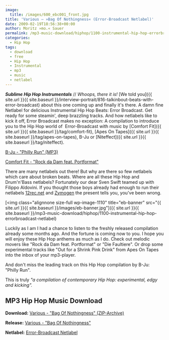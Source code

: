 ```yaml
---
image:
  title: /images/600_ebc001_front.jpg
title: 'Various – »Bag Of Nothingness« (Error-Broadcast Netlabel)'
date: 2009-02-19T18:56:38+00:00
author: Moritz »mo.« Sauer
permalink: /mp3-music-download/hiphop/1100-instrumental-hip-hop-errorbroadcast-netlabel
categories:
  - Hip Hop
tags:
  - download
  - free
  - Hip Hop
  - Instrumental
  - mp3
  - music
  - netlabel
---
```

***Sublime Hip Hop Instrumentals*** // _Whoops, there it is!_ [We told you]({{ site.url }}{{ site.baseurl }}/interview-portrait/816-talkinbout-beats-with-error-broadcast) about this one coming up and finally it's there. A damn fine Netlabel for delicious Instrumental Hip Hop Beats: Error Broadcast. Get ready for some steamin', deep brazzling tracks. And how netlabels like to kick it off, Error Broadcast makes no exception: A compilation to introduce you to the Hip Hop world of  Error-Broadcast with music by [Comfort Fit]({{ site.url }}{{ site.baseurl }}/tag/comfort-fit), [Apes On Tapes]({{ site.url }}{{ site.baseurl }}/tag/apes-on-tapes), B-Ju or [Niteffect]({{ site.url }}{{ site.baseurl }}/tag/niteffect).

[B-Ju - "Philly Run" (MP3)](http://error-broadcast.com/releases/ebc001/ebc001_08_b_ju.mp3)
  
[Comfort Fit - "Rock da Dam feat. Portformat"](http://error-broadcast.com/releases/ebc001/ebc001_02_comfort_fit_portformat.mp3)

<!--more-->

<!--adsense-->

There are many netlabels out there! But why are there so few netlabels which care about broken beats. Where are all these Hip Hop and Drum'n'Bass netlabels? Fortunately our dear Sven Swift teamed up with Filippo Aldovini. If you thought those boys already had enough to run their netlabels <a href="http://12rec.net" target="_blank">12rec.net</a> and <a href="http://www.zymogen.net/" target="_blank">Zymogen</a> the present tells you, you've been wrong.

[<img class="alignnone size-full wp-image-1110" title="eb-banner" src="{{ site.url }}{{ site.baseurl }}/images/eb-banner.jpg"]({{ site.url }}{{ site.baseurl }}/mp3-music-download/hiphop/1100-instrumental-hip-hop-errorbroadcast-netlabel)

Luckily as I am I had a chance to listen to the freshly released compilation already some months ago. And the fortune is coming now to you. I hope you will enjoy these Hip Hop anthems as much as I do. Check out melodic movers like "Rock da Dam feat. Portformat" or "Die Faultiere". Or drop some experimental tracks like "Out for a Shrink Pink Drink" from Apes On Tapes into the inbox of your mp3-player.

And don't miss the leading track on this Hip Hop compilation by B-Ju: "Philly Run".

This is truly _"a compilation of contemporary Hip Hop: experimental, edgy and kicking"._

## MP3 Hip Hop Music Download

**Download:** <a href="http://grandmasterrobo.sonicsquirrel.net/Error_Broadcast/EBC001/ebc001_mp3.zip" target="_blank">Various - "Bag Of Nothingness" (ZIP-Archive)</a>
  
**Release:** <a href="http://error-broadcast.com/index.php/releases/show/release/ebc001/download/normal" target="_blank">Various - "Bag Of Nothingness"</a>
  
**Netlabel:** [Error-Broadcast Netlabel](http://error-broadcast.com)